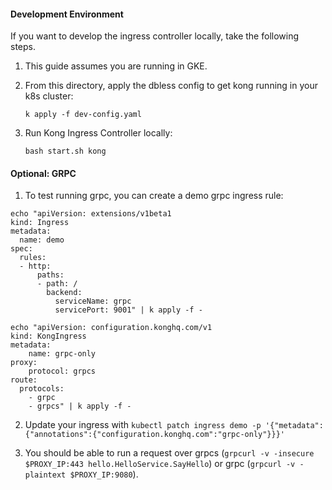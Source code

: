 #### Development Environment
If you want to develop the ingress controller locally, take the following steps.

1. This guide assumes you are running in GKE.
2. From this directory, apply the dbless config to get kong running in your k8s cluster:

    `k apply -f dev-config.yaml`

3. Run Kong Ingress Controller locally:

    `bash start.sh kong`

#### Optional: GRPC

1. To test running grpc, you can create a demo grpc ingress rule:

```
echo "apiVersion: extensions/v1beta1
kind: Ingress
metadata:
  name: demo
spec:
  rules:
  - http:
      paths:
      - path: /
        backend:
          serviceName: grpc
          servicePort: 9001" | k apply -f -
```

```
echo "apiVersion: configuration.konghq.com/v1
kind: KongIngress
metadata:
    name: grpc-only
proxy:
    protocol: grpcs
route:
  protocols:
    - grpc
    - grpcs" | k apply -f -
```

2. Update your ingress with `kubectl patch ingress demo -p '{"metadata":{"annotations":{"configuration.konghq.com":"grpc-only"}}}'`

3. You should be able to run a request over grpcs (`grpcurl -v -insecure $PROXY_IP:443 hello.HelloService.SayHello`) or grpc (`grpcurl -v -plaintext $PROXY_IP:9080`).
